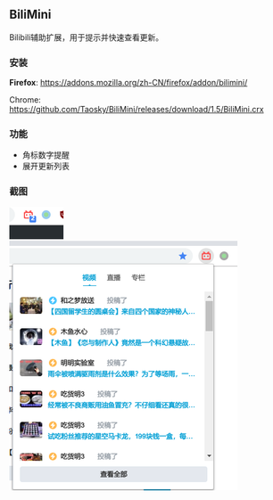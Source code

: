 ## BiliMini
Bilibili辅助扩展，用于提示并快速查看更新。

### 安装
**Firefox**: https://addons.mozilla.org/zh-CN/firefox/addon/bilimini/

Chrome: https://github.com/Taosky/BiliMini/releases/download/1.5/BiliMini.crx


### 功能
- 角标数字提醒
- 展开更新列表

### 截图
![更新提醒](preview/0.png)
![动态展开](preview/1.png)

